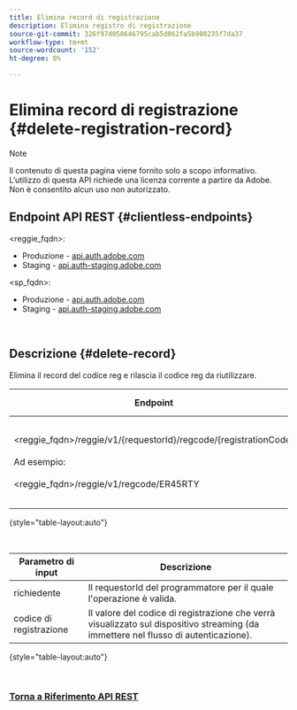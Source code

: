 ```yaml
---
title: Elimina record di registrazione
description: Elimina registro di registrazione
source-git-commit: 326f97d058646795cab5d062fa5b980235f7da37
workflow-type: tm+mt
source-wordcount: '152'
ht-degree: 0%

---
```



# Elimina record di registrazione {#delete-registration-record}

>[!NOTE]
>
>Il contenuto di questa pagina viene fornito solo a scopo informativo. L’utilizzo di questa API richiede una licenza corrente a partire da Adobe. Non è consentito alcun uso non autorizzato.

## Endpoint API REST {#clientless-endpoints}

&lt;reggie_fqdn>:

* Produzione - [api.auth.adobe.com](http://api.auth.adobe.com/)
* Staging - [api.auth-staging.adobe.com](http://api.auth-staging.adobe.com/)

&lt;sp_fqdn>:

* Produzione - [api.auth.adobe.com](http://api.auth.adobe.com/)
* Staging - [api.auth-staging.adobe.com](http://api.auth-staging.adobe.com/)

</br>


## Descrizione {#delete-record}

Elimina il record del codice reg e rilascia il codice reg da riutilizzare. 

| Endpoint | Chiamato  </br>Da | Ingresso   </br>Parametri | HTTP  </br>Metodo | Risposta | HTTP  </br>Risposta |
| --- | --- | --- | --- | --- | --- |
| &lt;reggie_fqdn>/reggie/v1/{requestorId}/regcode/{registrationCode}</br></br>Ad esempio:</br></br>&lt;reggie_fqdn>/reggie/v1/regcode/ER45RTY | App in streaming</br></br>o</br></br>Servizio programmatore | 1. ID richiedente  </br>    (componente Percorso)</br>2.  Codice di registrazione  </br>    (componente Percorso) | DELETE | Nessuno | 204 |

{style="table-layout:auto"}

</br>

| Parametro di input | Descrizione |
| --- | --- |
| richiedente | Il requestorId del programmatore per il quale l&#39;operazione è valida. |
| codice di registrazione | Il valore del codice di registrazione che verrà visualizzato sul dispositivo streaming (da immettere nel flusso di autenticazione). |

{style="table-layout:auto"}

</br>

### [Torna a Riferimento API REST](/help/authentication/rest-api-reference.md)
